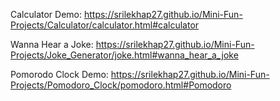 Calculator Demo:
  https://srilekhap27.github.io/Mini-Fun-Projects/Calculator/calculator.html#calculator

Wanna Hear a Joke:
  https://srilekhap27.github.io/Mini-Fun-Projects/Joke_Generator/joke.html#wanna_hear_a_joke

Pomorodo Clock Demo:
  https://srilekhap27.github.io/Mini-Fun-Projects/Pomodoro_Clock/pomodoro.html#Pomodoro
